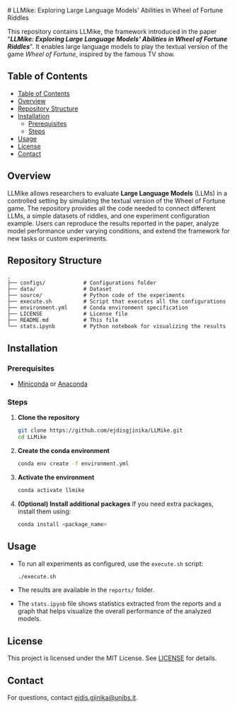 # LLMike: Exploring Large Language Models' Abilities in Wheel of Fortune Riddles

This repository contains LLMike, the framework introduced in the paper "***LLMike: Exploring Large Language Models' Abilities in Wheel of Fortune Riddles***". It enables large language models to play the textual version of the game *Wheel of Fortune*, inspired by the famous TV show.

## Table of Contents

- [Table of Contents](#table-of-contents)
- [Overview](#overview)
- [Repository Structure](#repository-structure)
- [Installation](#installation)
  - [Prerequisites](#prerequisites)
  - [Steps](#steps)
- [Usage](#usage)
- [License](#license)
- [Contact](#contact)

## Overview
LLMike allows researchers to evaluate **Large Language Models** (LLMs) in a controlled setting by simulating the textual version of the Wheel of Fortune game. The repository provides all the code needed to connect different LLMs, a simple datasets of riddles, and one experiment configuration example. Users can reproduce the results reported in the paper, analyze model performance under varying conditions, and extend the framework for new tasks or custom experiments.


## Repository Structure
```
.
├── configs/            # Configurations folder
├── data/               # Dataset 
├── source/             # Python code of the experiments
├── execute.sh          # Script that executes all the configurations
├── environment.yml     # Conda environment specification
├── LICENSE             # License file
├── README.md           # This file 
└── stats.ipynb         # Python notebook for visualizing the results
```

## Installation

### Prerequisites
- [Miniconda](https://docs.conda.io/en/latest/miniconda.html) or [Anaconda](https://www.anaconda.com/)

### Steps

1. **Clone the repository**
   ```bash
   git clone https://github.com/ejdisgjinika/LLMike.git
   cd LLMike
   ```

2. **Create the conda environment**
   ```bash
   conda env create -f environment.yml
   ```

3. **Activate the environment**
   ```bash
   conda activate llmike
   ```

4. **(Optional) Install additional packages**
   If you need extra packages, install them using:
   ```bash
   conda install <package_name>
   ```

## Usage

- To run all experiments as configured, use the `execute.sh` script:
  ```bash
  ./execute.sh
  ```

- The results are available in the `reports/` folder.
- The `stats.ipynb` file shows statistics extracted from the reports and a graph that helps visualize the overall performance of the analyzed models.

## License

This project is licensed under the MIT License. See [LICENSE](LICENSE) for details.

## Contact

For questions, contact [ejdis.gjinika@unibs.it](mailto:ejdis.gjinika@unibs.it).
